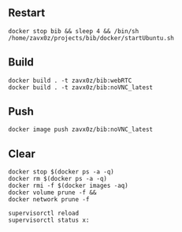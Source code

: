 Restart
------

```shell
docker stop bib && sleep 4 && /bin/sh /home/zavx0z/projects/bib/docker/startUbuntu.sh
```

Build
-----

```shell
docker build . -t zavx0z/bib:webRTC
docker build . -t zavx0z/bib:noVNC_latest
```

Push
----

```shell
docker image push zavx0z/bib:noVNC_latest
```

Clear
-----

```shell
docker stop $(docker ps -a -q)
docker rm $(docker ps -a -q)
docker rmi -f $(docker images -aq)
docker volume prune -f &&
docker network prune -f
```

```shell
supervisorctl reload
supervisorctl status x:
```